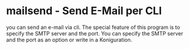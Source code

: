 mailsend - Send E-Mail per CLI
==============================

you can send an e-mail via cli. The special feature of this program is to specify the SMTP server and the port. You can specify the SMTP server and the port as an option or write in a Koniguration.

